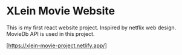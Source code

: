 # XLein Movie Website

This is my first react website project.
Inspired by netflix web design.
MovieDb API is used in this project.

[https://xlein-movie-project.netlify.app/]

